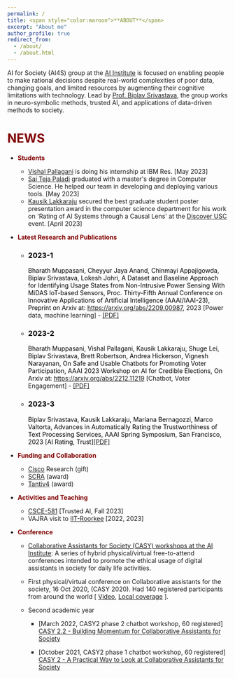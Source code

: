 ```yaml
---
permalink: /
title: <span style="color:maroon">**ABOUT**</span>
excerpt: "About me"
author_profile: true
redirect_from: 
  - /about/
  - /about.html
---
```


AI for Society (AI4S) group at the [AI Institute](https://aiisc.ai/) is focused on enabling people to make rational decisions despite real-world complexities of poor data, changing goals, and limited resources by augmenting their cognitive limitations with technology. Lead by [Prof. Biplav Srivastava](https://sites.google.com/site/biplavsrivastava), the group works in neuro-symbolic methods, trusted AI, and applications of data-driven methods to society.





<span style="color:maroon">**NEWS**</span>
======



 * <span style="color:maroon">**Students**</span>
    * [Vishal Pallagani](https://www.linkedin.com/in/vishalpallagani/)  is doing his internship at IBM Res. [May 2023]
    * [Sai Teja Paladi](https://www.linkedin.com/in/sai-teja-paladi-52a062140/) graduated with a master's degree in Computer Science. He helped our team in developing and deploying various tools. [May 2023]
    * [Kausik Lakkaraju](https://kausik-l.github.io/) secured the best graduate student poster presentation award in the computer science department for his work on 'Rating of AI Systems through a Causal Lens' at the [Discover USC](https://www.sc.edu/about/signature_events/discover_uofsc/about/news/2023/20220428_Check_Out_DUSC_2023.php) event. [April 2023]
 * <span style="color:maroon">**Latest Research and Publications**</span>
   <ul id="publications">
      <li><a style="text-decoration: none;color: black;"><h3><span style="color:black">2023-1</span></h3>
         <span>Bharath Muppasani, Cheyyur Jaya Anand, Chinmayi Appajigowda, Biplav Srivastava, 
            Lokesh Johri, A Dataset and Baseline Approach for Identifying Usage States from 
            Non-Intrusive Power Sensing With MiDAS IoT-based Sensors, Proc. Thirty-Fifth Annual
               Conference on Innovative Applications of Artificial Intelligence (AAAI/IAAI-23), 
               Preprint on Arxiv at: <a href="https://arxiv.org/abs/2209.00987">https://arxiv.org/abs/2209.00987</a>, 
               2023 [Power data, machine learning] - <a href="https://arxiv.org/pdf/2209.00987.pdf">[PDF]</a></span>        
      </a></li>
      <li><a style="text-decoration: none;color: black;"><h3><span style="color:black">2023-2</span></h3>
         <span>Bharath Muppasani, Vishal Pallagani, Kausik Lakkaraju, Shuge Lei, Biplav Srivastava, Brett Robertson, Andrea Hickerson, Vignesh Narayanan, On Safe and Usable Chatbots for Promoting Voter Participation, AAAI 2023 Workshop on AI for Credible Elections, On Arxiv at: <a href="https://arxiv.org/abs/2212.11219">https://arxiv.org/abs/2212.11219</a> [Chatbot, Voter Engagement] - <a href="https://arxiv.org/pdf/2212.11219.pdf">[PDF]</a></span>
      </a></li>
      <li><a style="text-decoration: none;color: black;"><h3><span style="color:black">2023-3</span></h3>
         <span>Biplav Srivastava, Kausik Lakkaraju, Mariana Bernagozzi, Marco Valtorta, Advances in Automatically Rating the Trustworthiness of Text Processing Services, AAAI Spring Symposium, San Francisco, 2023 [AI Rating, Trust]<a href="https://arxiv.org/pdf/2302.09079.pdf">[PDF]</a></span> 
      </a></li>  
   </ul>

 * <span style="color:maroon">**Funding and Collaboration**</span>
    * [Cisco](http://www.cisco.com/) Research (gift)
    * [SCRA](https://www.scra.org/) (award)
    * [Tantiv4](https://www.tantiv4.com/) (award)
 * <span style="color:maroon">**Activities and Teaching**</span>
    * [CSCE-581](https://sites.google.com/site/biplavsrivastava/teaching/csce-771-computer-processing-of-natural-language?authuser=0) [Trusted AI,  Fall 2023]
    * VAJRA visit to [IIT-Roorkee](https://www.iitr.ac.in/) [2022, 2023]
 
 * <span style="color:maroon">**Conference**</span>
   * [Collaborative Assistants for Society (CASY) workshops at the AI Institute](https://casy.aiisc.ai/):  A series of hybrid physical/virtual free-to-attend conferences intended to promote the ethical usage of digital assistants in society for daily life activities. 

   * First physical/virtual conference on Collaborative assistants for the society, 16 Oct 2020, (CASY 2020). Had 140 registered participants from around the world [ [Video](https://www.youtube.com/watch?v=tPkdZ1h2aSQ&feature=youtu.be), [Local coverage](https://www.sc.edu/study/colleges_schools/engineering_and_computing/news_events/news/2020/casy2020.php) ]. 

   * Second academic year

      * [March 2022, CASY2  phase 2 chatbot workshop, 60 registered]  [CASY 2.2 - Building Momentum for Collaborative Assistants for Society](https://www.linkedin.com/pulse/casy-22-building-momentum-collaborative-assistants-srivastava/)

      * [October 2021, CASY2  phase 1 chatbot workshop, 60 registered]  [CASY 2 - A Practical Way to Look at Collaborative Assistants for Society](https://www.linkedin.com/pulse/casy-2-practical-way-look-collaborative-assistants-srivastava/)





